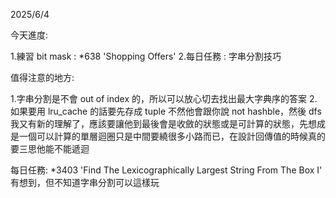 2025/6/4

今天進度:

1.練習 bit mask : *638 'Shopping Offers'
2.每日任務 : 字串分割技巧

值得注意的地方:

1.字串分割是不會 out of index 的，所以可以放心切去找出最大字典序的答案
2.如果要用 lru_cache 的話要先存成 tuple 不然他會跟你說 not hashble，然後 dfs我又有新的理解了，應該要讓他到最後會是收斂的狀態或是可計算的狀態，先想成是一個可以計算的單層迴圈只是中間要繞很多小路而已，在設計回傳值的時候真的要三思他能不能遞迴

每日任務: 
*3403 'Find The Lexicographically Largest String From The Box I' 有想到，但不知道字串分割可以這樣玩
